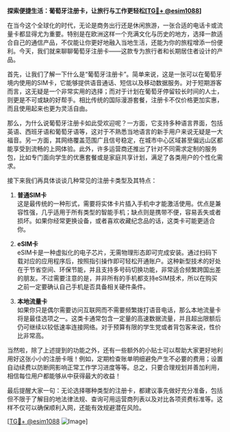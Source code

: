 **探索便捷生活：葡萄牙注册卡，让旅行与工作更轻松[[TG💪+ @esim1088](https://t.me/s/esim1088)]**

在当今这个全球化的时代，无论是商务出行还是休闲旅游，一张合适的电话卡或流量卡都显得尤为重要。特别是在欧洲这样一个充满文化与历史的地方，选择一款适合自己的通信产品，不仅能让你更好地融入当地生活，还能为你的旅程增添一份便利。今天，我们就来聊聊葡萄牙注册卡——这款专为旅行者和长期居住者设计的产品。

首先，让我们了解一下什么是“葡萄牙注册卡”。简单来说，这是一张可以在葡萄牙境内使用的SIM卡，它能够提供语音通话、短信以及移动数据服务。对于短期游客而言，这无疑是一个非常实用的选择；而对于计划在葡萄牙停留较长时间的人士，则更是不可或缺的好帮手。相比传统的国际漫游套餐，注册卡不仅价格更加实惠，而且使用起来也更为灵活自由。

那么，为什么说葡萄牙注册卡如此受欢迎呢？一方面，它支持多种语言界面，包括英语、西班牙语和葡萄牙语等，这对于不熟悉当地语言的新手用户来说无疑是一大福音。另一方面，其网络覆盖范围广且信号稳定，在城市中心区域甚至偏远山区都能享受到流畅的上网体验。此外，许多运营商还推出了针对不同需求定制的服务包，比如专门面向学生的优惠套餐或是家庭共享计划，满足了各类用户的个性化需求。

接下来我们再具体谈谈几种常见的注册卡类型及其特点：

1. **普通SIM卡**  
   这是最传统的一种形式，需要将实体卡片插入手机中才能激活使用。优点是兼容性强，几乎适用于所有类型的智能手机；缺点则是携带不便，容易丢失或者损坏。如果你经常更换设备，或者喜欢收藏纪念品的话，这类卡可能更适合你。

2. **eSIM卡**  
   eSIM卡是一种虚拟化的电子芯片，无需物理形态即可完成安装。通过扫码下载对应的应用程序后，按照指引操作即可轻松开通账户。这种新型技术的好处在于节省空间、环保节能，并且支持多号码切换功能，非常适合频繁跨国出差的朋友。不过需要注意的是，并非所有的手机都支持eSIM技术，所以在购买之前一定要确认自己手机是否具备相关硬件条件。

3. **本地流量卡**  
   如果你只是偶尔需要访问互联网而不需要频繁拨打语音电话，那么本地流量卡将是最佳选项之一。这类卡通常包含一定量的高速数据流量，并且超出限额后仍可继续以较低速率连接网络。对于预算有限的学生党或者背包客来说，性价比非常高。

当然啦，除了上述提到的功能之外，还有一些额外的小贴士可以帮助大家更好地利用好这张小小的注册卡哦！例如，定期检查账单明细避免产生不必要的费用；设置自动续费以防断网影响正常工作学习进度等等。总之，只要合理规划并善加利用，相信每位用户都能够从中获得最大的收益！

最后提醒大家一句：无论选择哪种类型的注册卡，都建议事先做好充分准备，包括但不限于了解目的地法律法规、查询可用运营商列表以及对比各项资费标准等。这样不仅可以确保顺利入网，还能有效规避潜在风险。

[[TG💪+ @esim1088](https://t.me/s/esim1088) ![Image](https://i.postimg.cc/4NQfJmqS/Snipaste-2025-05-13-00-14-12.png)]